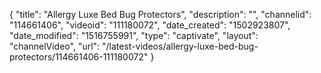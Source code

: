 {
    "title": "Allergy Luxe Bed Bug Protectors",
    "description": "",
    "channelid": "114661406",
    "videoid": "111180072",
    "date_created": "1502923807",
    "date_modified": "1516755991",
    "type": "captivate",
    "layout": "channelVideo",
    "url": "\/latest-videos\/allergy-luxe-bed-bug-protectors\/114661406-111180072"
}
